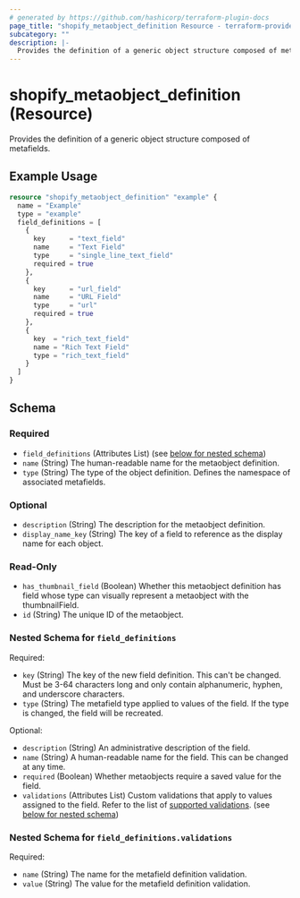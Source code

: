 ```yaml
---
# generated by https://github.com/hashicorp/terraform-plugin-docs
page_title: "shopify_metaobject_definition Resource - terraform-provider-shopify"
subcategory: ""
description: |-
  Provides the definition of a generic object structure composed of metafields.
---
```


# shopify_metaobject_definition (Resource)

Provides the definition of a generic object structure composed of metafields.

## Example Usage

```terraform
resource "shopify_metaobject_definition" "example" {
  name = "Example"
  type = "example"
  field_definitions = [
    {
      key      = "text_field"
      name     = "Text Field"
      type     = "single_line_text_field"
      required = true
    },
    {
      key      = "url_field"
      name     = "URL Field"
      type     = "url"
      required = true
    },
    {
      key  = "rich_text_field"
      name = "Rich Text Field"
      type = "rich_text_field"
    }
  ]
}
```

<!-- schema generated by tfplugindocs -->
## Schema

### Required

- `field_definitions` (Attributes List) (see [below for nested schema](#nestedatt--field_definitions))
- `name` (String) The human-readable name for the metaobject definition.
- `type` (String) The type of the object definition. Defines the namespace of associated metafields.

### Optional

- `description` (String) The description for the metaobject definition.
- `display_name_key` (String) The key of a field to reference as the display name for each object.

### Read-Only

- `has_thumbnail_field` (Boolean) Whether this metaobject definition has field whose type can visually represent a metaobject with the thumbnailField.
- `id` (String) The unique ID of the metaobject.

<a id="nestedatt--field_definitions"></a>
### Nested Schema for `field_definitions`

Required:

- `key` (String) The key of the new field definition. This can't be changed.
Must be 3-64 characters long and only contain alphanumeric, hyphen, and underscore characters.
- `type` (String) The metafield type applied to values of the field. If the type is changed, the field will be recreated.

Optional:

- `description` (String) An administrative description of the field.
- `name` (String) A human-readable name for the field. This can be changed at any time.
- `required` (Boolean) Whether metaobjects require a saved value for the field.
- `validations` (Attributes List) Custom validations that apply to values assigned to the field. Refer to the list of [supported validations](https://shopify.dev/docs/apps/build/custom-data/metafields/definitions/list-of-validation-options). (see [below for nested schema](#nestedatt--field_definitions--validations))

<a id="nestedatt--field_definitions--validations"></a>
### Nested Schema for `field_definitions.validations`

Required:

- `name` (String) The name for the metafield definition validation.
- `value` (String) The value for the metafield definition validation.
